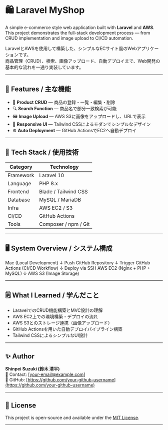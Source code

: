 # 🛍️ Laravel MyShop

A simple e-commerce style web application built with **Laravel** and **AWS**.  
This project demonstrates the full-stack development process — from CRUD implementation and image upload to CI/CD automation.

LaravelとAWSを使用して構築した、シンプルなECサイト風のWebアプリケーションです。  
商品管理（CRUD）、検索、画像アップロード、自動デプロイまで、Web開発の基本的な流れを一通り実装しています。

---

## 🚀 Features / 主な機能

- 🧩 **Product CRUD** — 商品の登録・一覧・編集・削除  
- 🔍 **Search Function** — 商品名で部分一致検索が可能  
- 🖼️ **Image Upload** — AWS S3に画像をアップロードし、URLで表示  
- 🎨 **Responsive UI** — Tailwind CSSによるモダンでシンプルなデザイン  
- ⚙️ **Auto Deployment** — GitHub ActionsでEC2へ自動デプロイ

---

## 🧱 Tech Stack / 使用技術

| Category | Technology |
|-----------|-------------|
| Framework | Laravel 10 |
| Language | PHP 8.x |
| Frontend | Blade / Tailwind CSS |
| Database | MySQL / MariaDB |
| Infra | AWS EC2 / S3 |
| CI/CD | GitHub Actions |
| Tools | Composer / npm / Git |

---

## 🖥️ System Overview / システム構成

Mac (Local Development)
↓ Push
GitHub Repository
↓ Trigger
GitHub Actions (CI/CD Workflow)
↓ Deploy via SSH
AWS EC2 (Nginx + PHP + MySQL)
↓
AWS S3 (Image Storage)

---

## 🗒️ What I Learned / 学んだこと

- LaravelでのCRUD機能構築とMVC設計の理解  
- AWS EC2上での環境構築・デプロイの流れ  
- AWS S3とのストレージ連携（画像アップロード）  
- GitHub Actionsを用いた自動デプロイパイプライン構築  
- Tailwind CSSによるシンプルなUI設計  

---

## ✨ Author

**Shinpei Suzuki (鈴木 清平)**  
📧 Contact: [your-email@example.com]  
🔗 GitHub: [https://github.com/your-github-username](https://github.com/your-github-username)

---

## 📄 License
This project is open-source and available under the [MIT License](./LICENSE).

---
